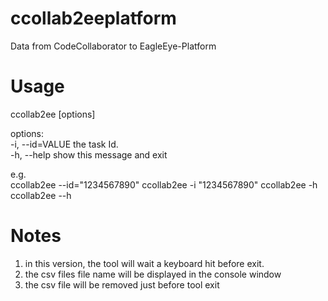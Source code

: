 # ccollab2eeplatform
Data from CodeCollaborator to EagleEye-Platform

# Usage
ccollab2ee [options]  

options:  
	-i, --id=VALUE	the task Id.  
	-h, --help		show this message and exit  

e.g.  
ccollab2ee --id="1234567890"
ccollab2ee -i "1234567890"
ccollab2ee -h
ccollab2ee --h

# Notes
1. in this version, the tool will wait a keyboard hit before exit.
2. the csv files file name will be displayed in the console window
3. the csv file will be removed just before tool exit